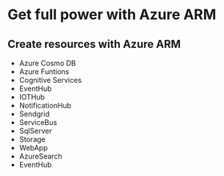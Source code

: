 <h1>Get full power with Azure ARM</h1>

<h2>Create resources with Azure ARM</h2>
<ul>
  <li>Azure Cosmo DB</li>
  <li>Azure Funtions</li>
  <li>Cognitive Services</li>
                  <li>EventHub</li>
    <li>IOTHub</li>
            <li>NotificationHub</li>
      <li>Sendgrid</li>
                      <li>ServiceBus</li>
        <li>SqlServer</li>
        <li>Storage</li>
        <li>WebApp</li>
        <li>AzureSearch</li>
                <li>EventHub</li>


</ul>